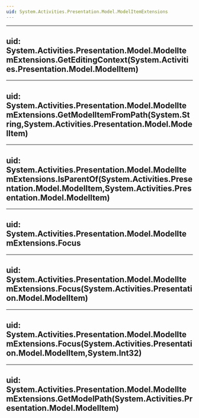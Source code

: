 ```yaml
---
uid: System.Activities.Presentation.Model.ModelItemExtensions
---
```


---
uid: System.Activities.Presentation.Model.ModelItemExtensions.GetEditingContext(System.Activities.Presentation.Model.ModelItem)
---

---
uid: System.Activities.Presentation.Model.ModelItemExtensions.GetModelItemFromPath(System.String,System.Activities.Presentation.Model.ModelItem)
---

---
uid: System.Activities.Presentation.Model.ModelItemExtensions.IsParentOf(System.Activities.Presentation.Model.ModelItem,System.Activities.Presentation.Model.ModelItem)
---

---
uid: System.Activities.Presentation.Model.ModelItemExtensions.Focus
---

---
uid: System.Activities.Presentation.Model.ModelItemExtensions.Focus(System.Activities.Presentation.Model.ModelItem)
---

---
uid: System.Activities.Presentation.Model.ModelItemExtensions.Focus(System.Activities.Presentation.Model.ModelItem,System.Int32)
---

---
uid: System.Activities.Presentation.Model.ModelItemExtensions.GetModelPath(System.Activities.Presentation.Model.ModelItem)
---
